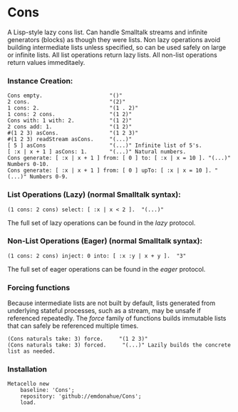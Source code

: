 # Cons
A Lisp-style lazy cons list. Can handle Smalltalk streams and infinite generators (blocks) as though they were lists. Non lazy operations avoid building intermediate lists unless specified, so can be used safely on large or infinite lists. All list operations return lazy lists. All non-list operations return values immeditaely.

### Instance Creation:
```
Cons empty.                     "()"
2 cons.                         "(2)"
1 cons: 2.                      "(1 . 2)"
1 cons: 2 cons.                 "(1 2)"
Cons with: 1 with: 2.           "(1 2)"
2 cons add: 1.                  "(1 2)"
#(1 2 3) asCons.                "(1 2 3)"
#(1 2 3) readStream asCons.     "(...)"
[ 5 ] asCons                    "(...)" Infinite list of 5's.
[ :x | x + 1 ] asCons: 1.       "(...)" Natural numbers.
Cons generate: [ :x | x + 1 ] from: [ 0 ] to: [ :x | x = 10 ]. "(...)" Numbers 0-10.
Cons generate: [ :x | x + 1 ] from: [ 0 ] upTo: [ :x | x = 10 ]. "(...)" Numbers 0-9.
```

### List Operations (Lazy) (normal Smalltalk syntax):
```
(1 cons: 2 cons) select: [ :x | x < 2 ].  "(...)"
```
The full set of lazy operations can be found in the *lazy* protocol.

### Non-List Operations (Eager) (normal Smalltalk syntax):
```
(1 cons: 2 cons) inject: 0 into: [ :x :y | x + y ].  "3"
```
The full set of eager operations can be found in the *eager* protocol.

### Forcing functions
Because intermediate lists are not built by default, lists generated from underlying stateful processes, such as a stream, may be unsafe if referenced repeatedly. The *force* family of functions builds immutable lists that can safely be referenced multiple times. 

```
(Cons naturals take: 3) force.     "(1 2 3)"
(Cons naturals take: 3) forced.     "(...)" Lazily builds the concrete list as needed.
```

### Installation
```
Metacello new
	baseline: 'Cons';
	repository: 'github://emdonahue/Cons';
	load.
```
